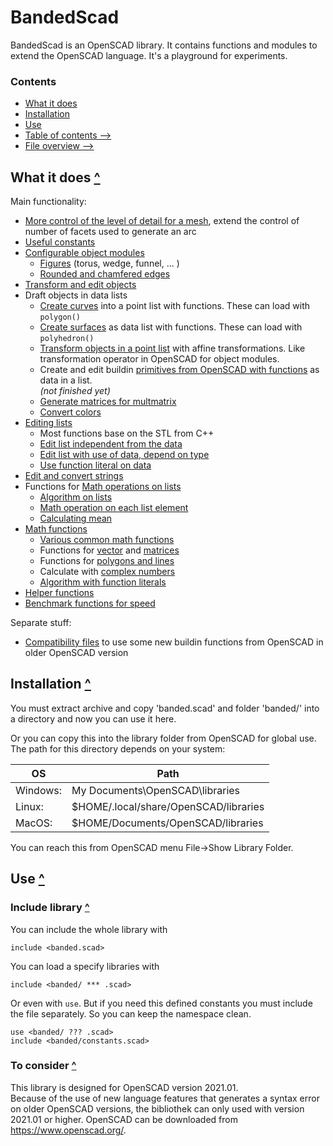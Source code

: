 BandedScad
==========

BandedScad is an OpenSCAD library.
It contains functions and modules to extend the OpenSCAD language.
It's a playground for experiments.

### Contents
[contents]: #contents "Up to Contents"
- [What it does](#what-it-does-)
- [Installation](#installation-)
- [Use](#use-)
- [Table of contents -->](doc/contents.md)
- [File overview -->](doc/file_overview.md)


What it does [^][contents]
--------------------------

Main functionality:
- [More control of the level of detail for a mesh][extend],
    extend the control of number of facets used to generate an arc
- [Useful constants][constants]
- [Configurable object modules][object]
  - [Figures][figures] (torus, wedge, funnel, ... )
  - [Rounded and chamfered edges][edges]
- [Transform and edit objects][operator]
- Draft objects in data lists
  - [Create curves][curves] into a point list with functions.
    These can load with `polygon()`
  - [Create surfaces][surface] as data list with functions.
    These can load with `polyhedron()`
  - [Transform objects in a point list][transform] with affine transformations.
    Like transformation operator in OpenSCAD for object modules.
  - Create and edit buildin [primitives from OpenSCAD with functions][primitives]
    as data in a list.\
    _(not finished yet)_
  - [Generate matrices for multmatrix][multmatrix]
  - [Convert colors][color]
- [Editing lists][list]
  - Most functions base on the STL from C++
  - [Edit list independent from the data][list_edit_item]
  - [Edit list with use of data, depend on type][list_edit_data]
  - [Use function literal on data][list_edit_pred]
- [Edit and convert strings][string]
- Functions for [Math operations on lists][list_math]
  - [Algorithm on lists][list_algorithm]
  - [Math operation on each list element][list_math]
  - [Calculating mean][mean]
- [Math functions][math]
  - [Various common math functions][math_common]
  - Functions for [vector][vector] and [matrices][matrix]
  - Functions for [polygons and lines][polygon]
  - Calculate with [complex numbers][complex]
  - [Algorithm with function literals][function]
- [Helper functions][helper]
- [Benchmark functions for speed][benchmark]

Separate stuff:
- [Compatibility files][antiquity]
  to use some new buildin functions from OpenSCAD in older OpenSCAD version

[extend]:      doc/extend.md
[constants]:   doc/constants.md
[draft]:       doc/draft.md
[curves]:      doc/draft_curves.md
[surface]:     doc/draft_surface.md
[transform]:   doc/draft_transform.md
[multmatrix]:  doc/draft_matrix.md
[primitives]:  doc/draft_primitives.md
[color]:       doc/color.md
[list]:           doc/list.md
[list_edit_item]: doc/list.md#edit-list-independent-from-the-data-
[list_edit_data]: doc/list.md#edit-list-with-use-of-data-depend-on-type-
[list_edit_pred]: doc/list.md#edit-list-use-function-literal-on-data-
[list_math]:      doc/list_math.md
[list_algorithm]: doc/list_math.md#algorithm-on-lists-
[list_math_each]: doc/list_math.md#math-operation-on_each-list-element-
[mean]:           doc/list_mean.md
[string]:      doc/string.md
[helper]:      doc/helper.md
[benchmark]:   doc/helper.md#benchmark-function-
[math]:        doc/math.md
[math_common]: doc/math.md#various-math-functions-
[vector]:      doc/math_vector.md
[matrix]:      doc/math_matrix.md
[polygon]:     doc/math_polygon.md
[function]:    doc/math_function.md
[complex]:     doc/math_complex.md
[operator]:    doc/operator.md
[object]:      doc/object.md
[edges]:       doc/object.md#rounded-edges-
[figures]:     doc/object.md#figures-
[version]:     doc/version.md
[antiquity]:   doc/antiquity.md


Installation [^][contents]
--------------------------

You must extract archive and copy 'banded.scad' and folder 'banded/' into a directory
and now you can use it here.

Or you can copy this into the library folder from OpenSCAD for global use.
The path for this directory depends on your system:

| OS       | Path
|----------|------
| Windows: | My Documents\OpenSCAD\libraries
| Linux:   | $HOME/.local/share/OpenSCAD/libraries
| MacOS:   | $HOME/Documents/OpenSCAD/libraries

You can reach this from OpenSCAD menu File->Show Library Folder.


Use [^][contents]
-----------------

### Include library [^][contents]

You can include the whole library with
```OpenSCAD
include <banded.scad>
```

You can load a specify libraries with
```OpenSCAD
include <banded/ *** .scad>
```
Or even with `use`. But if you need this defined constants
you must include the file separately.
So you can keep the namespace clean.
```OpenSCAD
use <banded/ ??? .scad>
include <banded/constants.scad>
```


### To consider [^][contents]

This library is designed for OpenSCAD version 2021.01.\
Because of the use of new language features that generates a syntax error
on older OpenSCAD versions, the bibliothek can only used with
version 2021.01 or higher.
OpenSCAD can be downloaded from <https://www.openscad.org/>.

